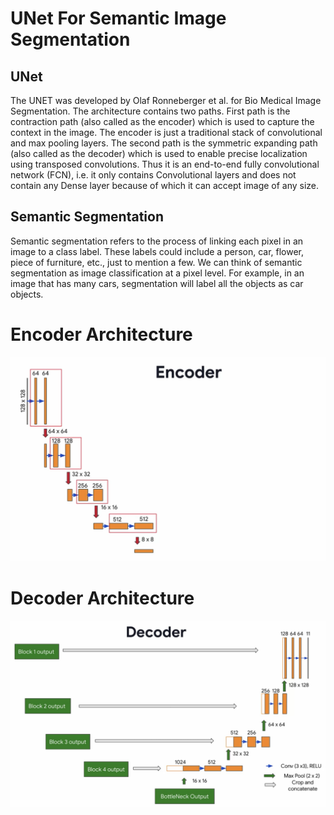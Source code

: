 # UNet For Semantic Image Segmentation

## UNet
The UNET was developed by Olaf Ronneberger et al. for Bio Medical Image Segmentation. The architecture contains two paths. First path is the contraction path (also called as the encoder) which is used to capture the context in the image. The encoder is just a traditional stack of convolutional and max pooling layers. The second path is the symmetric expanding path (also called as the decoder) which is used to enable precise localization using transposed convolutions. Thus it is an end-to-end fully convolutional network (FCN), i.e. it only contains Convolutional layers and does not contain any Dense layer because of which it can accept image of any size.

## Semantic Segmentation
Semantic segmentation refers to the process of linking each pixel in an image to a class label. These labels could include a person, car, flower, piece of furniture, etc., just to mention a few. We can think of semantic segmentation as image classification at a pixel level. For example, in an image that has many cars, segmentation will label all the objects as car objects.

# Encoder Architecture
![Alt Text](https://github.com/ramonshri02/UNet-for-Semantic-Image-Segmentation/blob/0a69417b77ead241f29cd18738a38cad66ca4804/Architecture%20Plots/unet_encoder.png)

# Decoder Architecture
![Alt Text](https://github.com/ramonshri02/UNet-for-Semantic-Image-Segmentation/blob/0a69417b77ead241f29cd18738a38cad66ca4804/Architecture%20Plots/unet_decoder.png)
